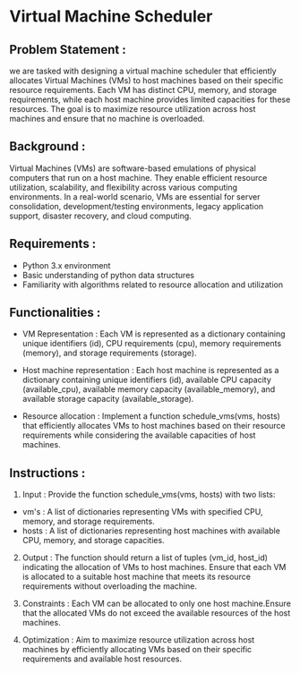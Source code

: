 # Virtual Machine Scheduler

## Problem Statement : 
 we are tasked with designing a virtual machine scheduler that efficiently allocates Virtual Machines (VMs) to host machines based on their specific resource requirements. Each VM has distinct CPU, memory, and storage requirements, while each host machine provides limited capacities for these resources. The goal is to maximize resource utilization across host machines and ensure that no machine is overloaded.

## Background :
 Virtual Machines (VMs) are software-based emulations of physical computers that run on a host machine. They enable efficient resource utilization, scalability, and flexibility across various computing environments. In a real-world scenario, VMs are essential for server consolidation, development/testing environments, legacy application support, disaster recovery, and cloud computing.

## Requirements :
 * Python 3.x environment
 * Basic understanding of python data structures
 * Familiarity with algorithms related to resource allocation and utilization

## Functionalities :
 * VM Representation : Each VM is represented as a dictionary containing unique identifiers (id), CPU requirements (cpu), memory requirements (memory), and storage requirements (storage).

 * Host machine representation : Each host machine is represented as a dictionary containing unique identifiers (id), available CPU capacity (available_cpu), available memory capacity (available_memory), and available storage capacity (available_storage).

 * Resource allocation : Implement a function schedule_vms(vms, hosts) that efficiently allocates VMs to host machines based on their resource requirements while considering the available capacities of host machines.

## Instructions :
 1. Input : Provide the function schedule_vms(vms, hosts) with two lists:
  * vm's : A list of dictionaries representing VMs with specified CPU, memory, and storage requirements.
  * hosts : A list of dictionaries representing host machines with available CPU, memory, and storage capacities.

 2. Output : The function should return a list of tuples (vm_id, host_id) indicating the allocation of VMs to host machines. Ensure that each VM is allocated to a suitable host machine that meets its resource requirements without overloading the machine.

 3. Constraints : Each VM can be allocated to only one host machine.Ensure that the allocated VMs do not exceed the available resources of the host machines.

 4. Optimization : Aim to maximize resource utilization across host machines by efficiently allocating VMs based on their specific requirements and available host resources.

 
